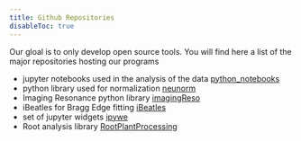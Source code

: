 ```yaml
---
title: Github Repositories
disableToc: true
---
```


Our gloal is to only develop open source tools. You will find here a list of the major
repositories hosting our programs

 * jupyter notebooks used in the analysis of the data [python_notebooks](https://github.com/neutronimaging/python_notebooks)
 * python library used for normalization [neunorm](https://github.com/scikit-beam/NeuNorm)
 * Imaging Resonance python library [imagingReso](https://github.com/ornlneutronimaging/ImagingReso)
 * iBeatles for Bragg Edge fitting [iBeatles](https://github.com/ornlneutronimaging/iBeatles)
 * set of jupyter widgets [ipywe](https://github.com/scikit-beam/ipywe)
 * Root analysis library [RootPlantProcessing](https://github.com/ornlneutronimaging/RootPlantProcessing)




